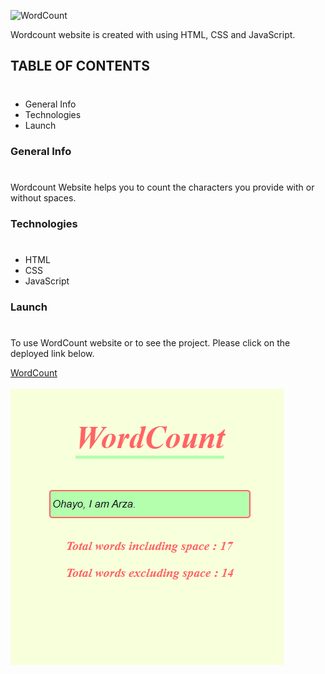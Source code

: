 ![WordCount](https://img.shields.io/badge/WORDCOUNT-WEBSITE-%2375CFE0)

Wordcount website is created with using HTML, CSS and JavaScript.

## TABLE OF CONTENTS
#
* General Info
* Technologies
* Launch

### General Info
#
Wordcount Website helps you to count the characters you provide with or without spaces.

### Technologies
#
* HTML
* CSS
* JavaScript

### Launch
#
To use WordCount website or to see the project. Please click on the deployed link below.

[WordCount](https://wordcountwebsite.netlify.app/)
<br>
<br>
![WordCount Website Image](./wordcount.png)

